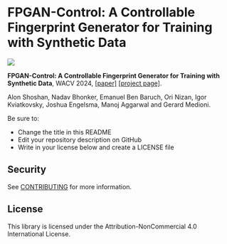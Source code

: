 # FPGAN-Control: A Controllable Fingerprint Generator for Training with Synthetic Data

<img src="images/animation.gif">

**FPGAN-Control: A Controllable Fingerprint Generator for Training with Synthetic Data**, WACV 2024, [[paper]](https://arxiv.org/abs/2310.19024) [[project page]](https://alonshoshan10.github.io/fpgan_control/).

Alon Shoshan, Nadav Bhonker, Emanuel Ben Baruch, Ori Nizan, Igor Kviatkovsky, Joshua Engelsma, Manoj Aggarwal and Gerard Medioni.

Be sure to:

* Change the title in this README
* Edit your repository description on GitHub
* Write in your license below and create a LICENSE file

## Security

See [CONTRIBUTING](CONTRIBUTING.md#security-issue-notifications) for more information.

## License

This library is licensed under the Attribution-NonCommercial 4.0 International License.

